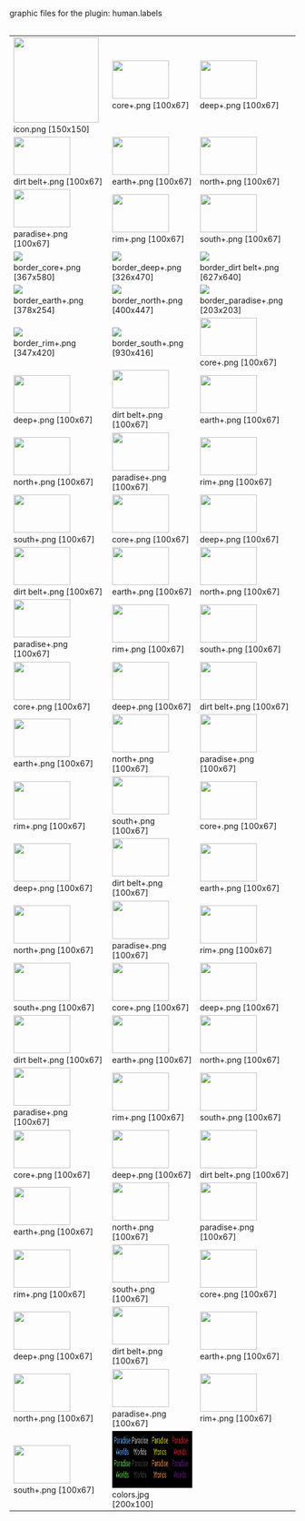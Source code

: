 graphic files for the plugin: human.labels<br>
<br>
<table>
	<tr>
		<td><img src="https://github.com/zuckung/endless-sky-plugins/blob/main/myplugins/human.labels/icon.png?raw=true" width="150" height="150"><br>
		icon.png [150x150]</td>
		<td><img src="https://github.com/zuckung/endless-sky-plugins/blob/main/myplugins/human.labels/images/label/blue/core+.png?raw=true" width="100" height="67"><br>
		core+.png [100x67]</td>
		<td><img src="https://github.com/zuckung/endless-sky-plugins/blob/main/myplugins/human.labels/images/label/blue/deep+.png?raw=true" width="100" height="67"><br>
		deep+.png [100x67]</td>
	</tr>
	<tr>
		<td><img src="https://github.com/zuckung/endless-sky-plugins/blob/main/myplugins/human.labels/images/label/blue/dirt belt+.png?raw=true" width="100" height="67"><br>
		dirt belt+.png [100x67]</td>
		<td><img src="https://github.com/zuckung/endless-sky-plugins/blob/main/myplugins/human.labels/images/label/blue/earth+.png?raw=true" width="100" height="67"><br>
		earth+.png [100x67]</td>
		<td><img src="https://github.com/zuckung/endless-sky-plugins/blob/main/myplugins/human.labels/images/label/blue/north+.png?raw=true" width="100" height="67"><br>
		north+.png [100x67]</td>
	</tr>
	<tr>
		<td><img src="https://github.com/zuckung/endless-sky-plugins/blob/main/myplugins/human.labels/images/label/blue/paradise+.png?raw=true" width="100" height="67"><br>
		paradise+.png [100x67]</td>
		<td><img src="https://github.com/zuckung/endless-sky-plugins/blob/main/myplugins/human.labels/images/label/blue/rim+.png?raw=true" width="100" height="67"><br>
		rim+.png [100x67]</td>
		<td><img src="https://github.com/zuckung/endless-sky-plugins/blob/main/myplugins/human.labels/images/label/blue/south+.png?raw=true" width="100" height="67"><br>
		south+.png [100x67]</td>
	</tr>
	<tr>
		<td><img src="https://github.com/zuckung/endless-sky-plugins/blob/main/myplugins/human.labels/images/label/border_core+.png?raw=true" height="200"><br>
		border_core+.png [367x580]</td>
		<td><img src="https://github.com/zuckung/endless-sky-plugins/blob/main/myplugins/human.labels/images/label/border_deep+.png?raw=true" height="200"><br>
		border_deep+.png [326x470]</td>
		<td><img src="https://github.com/zuckung/endless-sky-plugins/blob/main/myplugins/human.labels/images/label/border_dirt belt+.png?raw=true" height="200"><br>
		border_dirt belt+.png [627x640]</td>
	</tr>
	<tr>
		<td><img src="https://github.com/zuckung/endless-sky-plugins/blob/main/myplugins/human.labels/images/label/border_earth+.png?raw=true" width="200"><br>
		border_earth+.png [378x254]</td>
		<td><img src="https://github.com/zuckung/endless-sky-plugins/blob/main/myplugins/human.labels/images/label/border_north+.png?raw=true" height="200"><br>
		border_north+.png [400x447]</td>
		<td><img src="https://github.com/zuckung/endless-sky-plugins/blob/main/myplugins/human.labels/images/label/border_paradise+.png?raw=true" height="200"><br>
		border_paradise+.png [203x203]</td>
	</tr>
	<tr>
		<td><img src="https://github.com/zuckung/endless-sky-plugins/blob/main/myplugins/human.labels/images/label/border_rim+.png?raw=true" height="200"><br>
		border_rim+.png [347x420]</td>
		<td><img src="https://github.com/zuckung/endless-sky-plugins/blob/main/myplugins/human.labels/images/label/border_south+.png?raw=true" width="200"><br>
		border_south+.png [930x416]</td>
		<td><img src="https://github.com/zuckung/endless-sky-plugins/blob/main/myplugins/human.labels/images/label/darkgray/core+.png?raw=true" width="100" height="67"><br>
		core+.png [100x67]</td>
	</tr>
	<tr>
		<td><img src="https://github.com/zuckung/endless-sky-plugins/blob/main/myplugins/human.labels/images/label/darkgray/deep+.png?raw=true" width="100" height="67"><br>
		deep+.png [100x67]</td>
		<td><img src="https://github.com/zuckung/endless-sky-plugins/blob/main/myplugins/human.labels/images/label/darkgray/dirt belt+.png?raw=true" width="100" height="67"><br>
		dirt belt+.png [100x67]</td>
		<td><img src="https://github.com/zuckung/endless-sky-plugins/blob/main/myplugins/human.labels/images/label/darkgray/earth+.png?raw=true" width="100" height="67"><br>
		earth+.png [100x67]</td>
	</tr>
	<tr>
		<td><img src="https://github.com/zuckung/endless-sky-plugins/blob/main/myplugins/human.labels/images/label/darkgray/north+.png?raw=true" width="100" height="67"><br>
		north+.png [100x67]</td>
		<td><img src="https://github.com/zuckung/endless-sky-plugins/blob/main/myplugins/human.labels/images/label/darkgray/paradise+.png?raw=true" width="100" height="67"><br>
		paradise+.png [100x67]</td>
		<td><img src="https://github.com/zuckung/endless-sky-plugins/blob/main/myplugins/human.labels/images/label/darkgray/rim+.png?raw=true" width="100" height="67"><br>
		rim+.png [100x67]</td>
	</tr>
	<tr>
		<td><img src="https://github.com/zuckung/endless-sky-plugins/blob/main/myplugins/human.labels/images/label/darkgray/south+.png?raw=true" width="100" height="67"><br>
		south+.png [100x67]</td>
		<td><img src="https://github.com/zuckung/endless-sky-plugins/blob/main/myplugins/human.labels/images/label/gray/core+.png?raw=true" width="100" height="67"><br>
		core+.png [100x67]</td>
		<td><img src="https://github.com/zuckung/endless-sky-plugins/blob/main/myplugins/human.labels/images/label/gray/deep+.png?raw=true" width="100" height="67"><br>
		deep+.png [100x67]</td>
	</tr>
	<tr>
		<td><img src="https://github.com/zuckung/endless-sky-plugins/blob/main/myplugins/human.labels/images/label/gray/dirt belt+.png?raw=true" width="100" height="67"><br>
		dirt belt+.png [100x67]</td>
		<td><img src="https://github.com/zuckung/endless-sky-plugins/blob/main/myplugins/human.labels/images/label/gray/earth+.png?raw=true" width="100" height="67"><br>
		earth+.png [100x67]</td>
		<td><img src="https://github.com/zuckung/endless-sky-plugins/blob/main/myplugins/human.labels/images/label/gray/north+.png?raw=true" width="100" height="67"><br>
		north+.png [100x67]</td>
	</tr>
	<tr>
		<td><img src="https://github.com/zuckung/endless-sky-plugins/blob/main/myplugins/human.labels/images/label/gray/paradise+.png?raw=true" width="100" height="67"><br>
		paradise+.png [100x67]</td>
		<td><img src="https://github.com/zuckung/endless-sky-plugins/blob/main/myplugins/human.labels/images/label/gray/rim+.png?raw=true" width="100" height="67"><br>
		rim+.png [100x67]</td>
		<td><img src="https://github.com/zuckung/endless-sky-plugins/blob/main/myplugins/human.labels/images/label/gray/south+.png?raw=true" width="100" height="67"><br>
		south+.png [100x67]</td>
	</tr>
	<tr>
		<td><img src="https://github.com/zuckung/endless-sky-plugins/blob/main/myplugins/human.labels/images/label/green/core+.png?raw=true" width="100" height="67"><br>
		core+.png [100x67]</td>
		<td><img src="https://github.com/zuckung/endless-sky-plugins/blob/main/myplugins/human.labels/images/label/green/deep+.png?raw=true" width="100" height="67"><br>
		deep+.png [100x67]</td>
		<td><img src="https://github.com/zuckung/endless-sky-plugins/blob/main/myplugins/human.labels/images/label/green/dirt belt+.png?raw=true" width="100" height="67"><br>
		dirt belt+.png [100x67]</td>
	</tr>
	<tr>
		<td><img src="https://github.com/zuckung/endless-sky-plugins/blob/main/myplugins/human.labels/images/label/green/earth+.png?raw=true" width="100" height="67"><br>
		earth+.png [100x67]</td>
		<td><img src="https://github.com/zuckung/endless-sky-plugins/blob/main/myplugins/human.labels/images/label/green/north+.png?raw=true" width="100" height="67"><br>
		north+.png [100x67]</td>
		<td><img src="https://github.com/zuckung/endless-sky-plugins/blob/main/myplugins/human.labels/images/label/green/paradise+.png?raw=true" width="100" height="67"><br>
		paradise+.png [100x67]</td>
	</tr>
	<tr>
		<td><img src="https://github.com/zuckung/endless-sky-plugins/blob/main/myplugins/human.labels/images/label/green/rim+.png?raw=true" width="100" height="67"><br>
		rim+.png [100x67]</td>
		<td><img src="https://github.com/zuckung/endless-sky-plugins/blob/main/myplugins/human.labels/images/label/green/south+.png?raw=true" width="100" height="67"><br>
		south+.png [100x67]</td>
		<td><img src="https://github.com/zuckung/endless-sky-plugins/blob/main/myplugins/human.labels/images/label/orange/core+.png?raw=true" width="100" height="67"><br>
		core+.png [100x67]</td>
	</tr>
	<tr>
		<td><img src="https://github.com/zuckung/endless-sky-plugins/blob/main/myplugins/human.labels/images/label/orange/deep+.png?raw=true" width="100" height="67"><br>
		deep+.png [100x67]</td>
		<td><img src="https://github.com/zuckung/endless-sky-plugins/blob/main/myplugins/human.labels/images/label/orange/dirt belt+.png?raw=true" width="100" height="67"><br>
		dirt belt+.png [100x67]</td>
		<td><img src="https://github.com/zuckung/endless-sky-plugins/blob/main/myplugins/human.labels/images/label/orange/earth+.png?raw=true" width="100" height="67"><br>
		earth+.png [100x67]</td>
	</tr>
	<tr>
		<td><img src="https://github.com/zuckung/endless-sky-plugins/blob/main/myplugins/human.labels/images/label/orange/north+.png?raw=true" width="100" height="67"><br>
		north+.png [100x67]</td>
		<td><img src="https://github.com/zuckung/endless-sky-plugins/blob/main/myplugins/human.labels/images/label/orange/paradise+.png?raw=true" width="100" height="67"><br>
		paradise+.png [100x67]</td>
		<td><img src="https://github.com/zuckung/endless-sky-plugins/blob/main/myplugins/human.labels/images/label/orange/rim+.png?raw=true" width="100" height="67"><br>
		rim+.png [100x67]</td>
	</tr>
	<tr>
		<td><img src="https://github.com/zuckung/endless-sky-plugins/blob/main/myplugins/human.labels/images/label/orange/south+.png?raw=true" width="100" height="67"><br>
		south+.png [100x67]</td>
		<td><img src="https://github.com/zuckung/endless-sky-plugins/blob/main/myplugins/human.labels/images/label/purple/core+.png?raw=true" width="100" height="67"><br>
		core+.png [100x67]</td>
		<td><img src="https://github.com/zuckung/endless-sky-plugins/blob/main/myplugins/human.labels/images/label/purple/deep+.png?raw=true" width="100" height="67"><br>
		deep+.png [100x67]</td>
	</tr>
	<tr>
		<td><img src="https://github.com/zuckung/endless-sky-plugins/blob/main/myplugins/human.labels/images/label/purple/dirt belt+.png?raw=true" width="100" height="67"><br>
		dirt belt+.png [100x67]</td>
		<td><img src="https://github.com/zuckung/endless-sky-plugins/blob/main/myplugins/human.labels/images/label/purple/earth+.png?raw=true" width="100" height="67"><br>
		earth+.png [100x67]</td>
		<td><img src="https://github.com/zuckung/endless-sky-plugins/blob/main/myplugins/human.labels/images/label/purple/north+.png?raw=true" width="100" height="67"><br>
		north+.png [100x67]</td>
	</tr>
	<tr>
		<td><img src="https://github.com/zuckung/endless-sky-plugins/blob/main/myplugins/human.labels/images/label/purple/paradise+.png?raw=true" width="100" height="67"><br>
		paradise+.png [100x67]</td>
		<td><img src="https://github.com/zuckung/endless-sky-plugins/blob/main/myplugins/human.labels/images/label/purple/rim+.png?raw=true" width="100" height="67"><br>
		rim+.png [100x67]</td>
		<td><img src="https://github.com/zuckung/endless-sky-plugins/blob/main/myplugins/human.labels/images/label/purple/south+.png?raw=true" width="100" height="67"><br>
		south+.png [100x67]</td>
	</tr>
	<tr>
		<td><img src="https://github.com/zuckung/endless-sky-plugins/blob/main/myplugins/human.labels/images/label/red/core+.png?raw=true" width="100" height="67"><br>
		core+.png [100x67]</td>
		<td><img src="https://github.com/zuckung/endless-sky-plugins/blob/main/myplugins/human.labels/images/label/red/deep+.png?raw=true" width="100" height="67"><br>
		deep+.png [100x67]</td>
		<td><img src="https://github.com/zuckung/endless-sky-plugins/blob/main/myplugins/human.labels/images/label/red/dirt belt+.png?raw=true" width="100" height="67"><br>
		dirt belt+.png [100x67]</td>
	</tr>
	<tr>
		<td><img src="https://github.com/zuckung/endless-sky-plugins/blob/main/myplugins/human.labels/images/label/red/earth+.png?raw=true" width="100" height="67"><br>
		earth+.png [100x67]</td>
		<td><img src="https://github.com/zuckung/endless-sky-plugins/blob/main/myplugins/human.labels/images/label/red/north+.png?raw=true" width="100" height="67"><br>
		north+.png [100x67]</td>
		<td><img src="https://github.com/zuckung/endless-sky-plugins/blob/main/myplugins/human.labels/images/label/red/paradise+.png?raw=true" width="100" height="67"><br>
		paradise+.png [100x67]</td>
	</tr>
	<tr>
		<td><img src="https://github.com/zuckung/endless-sky-plugins/blob/main/myplugins/human.labels/images/label/red/rim+.png?raw=true" width="100" height="67"><br>
		rim+.png [100x67]</td>
		<td><img src="https://github.com/zuckung/endless-sky-plugins/blob/main/myplugins/human.labels/images/label/red/south+.png?raw=true" width="100" height="67"><br>
		south+.png [100x67]</td>
		<td><img src="https://github.com/zuckung/endless-sky-plugins/blob/main/myplugins/human.labels/images/label/yellow/core+.png?raw=true" width="100" height="67"><br>
		core+.png [100x67]</td>
	</tr>
	<tr>
		<td><img src="https://github.com/zuckung/endless-sky-plugins/blob/main/myplugins/human.labels/images/label/yellow/deep+.png?raw=true" width="100" height="67"><br>
		deep+.png [100x67]</td>
		<td><img src="https://github.com/zuckung/endless-sky-plugins/blob/main/myplugins/human.labels/images/label/yellow/dirt belt+.png?raw=true" width="100" height="67"><br>
		dirt belt+.png [100x67]</td>
		<td><img src="https://github.com/zuckung/endless-sky-plugins/blob/main/myplugins/human.labels/images/label/yellow/earth+.png?raw=true" width="100" height="67"><br>
		earth+.png [100x67]</td>
	</tr>
	<tr>
		<td><img src="https://github.com/zuckung/endless-sky-plugins/blob/main/myplugins/human.labels/images/label/yellow/north+.png?raw=true" width="100" height="67"><br>
		north+.png [100x67]</td>
		<td><img src="https://github.com/zuckung/endless-sky-plugins/blob/main/myplugins/human.labels/images/label/yellow/paradise+.png?raw=true" width="100" height="67"><br>
		paradise+.png [100x67]</td>
		<td><img src="https://github.com/zuckung/endless-sky-plugins/blob/main/myplugins/human.labels/images/label/yellow/rim+.png?raw=true" width="100" height="67"><br>
		rim+.png [100x67]</td>
	</tr>
	<tr>
		<td><img src="https://github.com/zuckung/endless-sky-plugins/blob/main/myplugins/human.labels/images/label/yellow/south+.png?raw=true" width="100" height="67"><br>
		south+.png [100x67]</td>
		<td><img src="https://github.com/zuckung/endless-sky-plugins/blob/main/myplugins/human.labels/images/scene/colors.jpg?raw=true" width="200" height="100"><br>
		colors.jpg [200x100]</td>
		<td></td>
	</tr>
</table>

